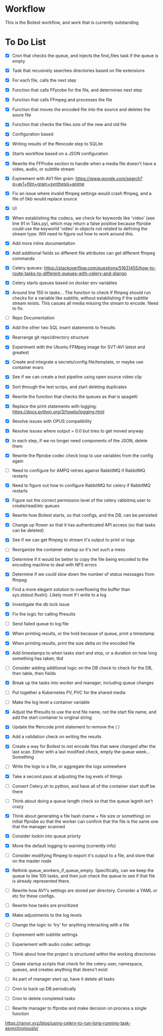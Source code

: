 # Workflow

This is the Boilest workflow, and work that is currently outstanding 

# To Do List
- [x] Cron that checks the queue, and injects the find_files task if the queue is empty
- [x] Task that recusively searches directories based on file extensions
- [x] For each file, calls the next step
- [x] Function that calls FFprobe for the file, and determines next step
- [x] Function that calls FFmpeg and processes the file
- [x] Function that moves the encoded file into the source and deletes the soure file
- [x] Function that checks the files size of the new and old file
- [x] Configuration based
- [x] Writing results of the ffencode step to SQLite
- [x] Starts workflow based on a JSON configuration
- [x] Rewrite the FFProbe section to handle when a media file doesn't have a video, audio, or subtitle stream
- [x] Expirement with AV1 film grain: https://www.google.com/search?q=av1+film+grain+synthesis+anime
- [x] Fix an issue where invalid ffmpeg settings would crash ffmpeg, and a file of 0kb would replace source 
- [x] UI
- [x] When establishing the codecs, we check for keywords like 'video' (see line 91 in Taks.py), which may return a false positive because ffprobe could use the keyworld 'video' in objects not related to defining the stream type.  Will need to figure out how to work around this.
- [x] Add more inline documentation
- [x] Add additional fields so different file attributes can get different ffmpeg commands
- [x] Celery queues: https://stackoverflow.com/questions/51631455/how-to-route-tasks-to-different-queues-with-celery-and-django
- [X] Celery starts queues based on docker env variables
- [x] Around line 150 in tasks...  The function to check if ffmpeg should run checks for a variable like subtitle, without establishing if the subtitle stream exists.  This casues all media missing the stream to encode.  Need to fix.
- [ ] Repo Documentation
- [x] Add the other two SQL insert statements to fresults
- [x] Rearrange git repo/directory structure
- [x] Experiment with the Ubuntu FFMpeg image for SVT-AV! latest and greatest
- [x] Create and integrate a secrets/config file/template, or maybe use container evars
- [x] See if we can create a test pipeline using open source video clip
- [x] Sort through the test scrips, and start deleting duplicates
- [x] Rewrite the function that checks the queues as that is spagetti
- [x] Replace the print statements with logging: https://docs.python.org/3/howto/logging.html
- [x] Resolve issues with OPUS compatibility
- [x] Resolve issues where output = 0.0 but tries to get moved anyway
- [x] In each step, if we no longer need components of the JSON, delete them
- [x] Rewrite the ffprobe codec check loop to use variables from the config again
- [ ] Need to configure for AMPQ retries against RabbitMQ if RabbitMQ restarts
- [x] Need to figure out how to configure RabbitMQ for celery if RabbitMQ restarts
- [x] Figure out the correct permission level of the celery rabbitmq user to create/read/etc queues
- [x] Rewrite how Boilest starts, so that configs, and the DB, can be persisted
- [x] Change up flower so that it has authenticated API access (so that tasks can be deleted)
- [x] See if we can get ffmpeg to stream it's output to print or logs
- [ ] Reorganize the container startup so it's not such a mess
- [x] Determine if it would be better to copy the file being encoded to the encoding machine to deal with NFS errors
- [x] Determine if we could slow down the number of status messages from ffmpeg
- [x] Find a more elegant solution to overflowing the buffer than sys.stdout.flush().  Likely moot if I write to a log
- [x] Investigate the db lock issue
- [x] Fix the logic for calling ffresults
- [ ] Send failed queue to log file
- [x] When printing results, or the hold because of queue, print a timestamp
- [x] When printing results, print the size delta on the encoded file
- [x] Add timestamps to when tasks start and stop, or a duration on how long something has taken, tbd
- [ ] Consider adding additional logic on the DB check to check for the DB, then table, then fields
- [x] Break up the tasks into worker and manager, including queue changes
- [ ] Put together a Kubernetes PV, PVC for the shared media
- [ ] Make the log level a container variable
- [x] Adjust the ffresults to use the end file name, not the start file name, and add the start container to original string
- [x] Update the ffencode print statement to remove the ( )
- [x] Add a validation check on writing the results
- [x] Create a way for Boilest to not encode files that were changed after the last scan.  Either with a last modified check, empty the queue week... Something
- [ ] Write the logs to a file, or aggregate the logs somewhere
- [x] Take a second pass at adjusting the log evels of things
- [ ] Convert Celery.sh to python, and have all of the container start stuff be there
- [ ] Think about doing a queue length check so that the queue legnth isn't crazy
- [x] Think about generating a file hash (name + file size or something) on initial ffprobe so that the worker can confirm that the file is the same one that the manager scanned 
- [x] Consider lookin into queue priorty 
- [x] Move the default logging to warning (currently info)
- [ ] Consider modifying ffmpeg to export it's output to a file, and store that on the master node
- [x] Rethink queue_workers_if_queue_empty.  Specifically, can we keep the queue to like 100 tasks, and then just check the queue to see if that file is already represented there.
- [ ] Rewrite how AV1's settings are stored per directory.  Consider a YAML or etc for these configs.
- [ ] Rewrite how tasks are prioritized
- [X] Make adjustments to the log levels
- [ ] Change the logic to 'try' for anything interacting with a file
- [ ] Expirement with subtitle settings
- [ ] Experiement with audio codec settings
- [ ] Think about how the project is structured within the working directories
- [ ] Create startup scripts that check for the celery user, namespace, queues, and creates anything that doens't exist
- [ ] As part of manager start up, have it delete all tasks
- [ ] Cron to back up DB periodically
- [ ] Cron to delete completed tasks
- [ ] Rewrite manager to ffprobe and make decision on process a single function



https://ranvir.xyz/blog/using-celery-to-run-long-running-task-asynchronously/